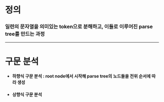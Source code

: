 # 정의
### 일련의 문자열을 의미있는 token으로 분해하고, 이들로 이루어진 parse tree를 만드는 과정
---
# 구문 분석
- #### 하향식 구문 분석 : root node에서 시작해 parse tree의 노드들을 전위 순서에 따라 생성
- #### 상향식 구문 분석